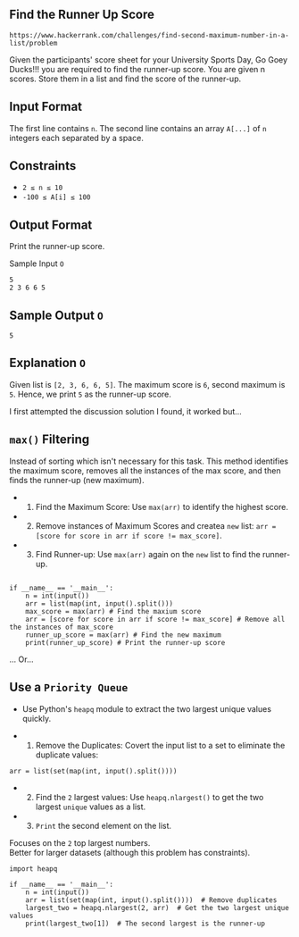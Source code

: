 ## Find the Runner Up Score

`https://www.hackerrank.com/challenges/find-second-maximum-number-in-a-list/problem` <br>

Given the participants' score sheet for your University Sports Day, Go Goey Ducks!!! you are required to find the runner-up score. You are given n scores. Store them in a list and find the score of the runner-up. <br>

## Input Format

The first line contains `n`. The second line contains an array `A[...]` of `n` integers each separated by a space. <br>

## Constraints

- `2 ≤ n ≤ 10` <br>
- `-100 ≤ A[i] ≤ 100` <br>

## Output Format

Print the runner-up score.<br>

Sample Input `O` <br>

```
5
2 3 6 6 5
```

## Sample Output `O`

```
5
```

## Explanation `O`

Given list is `[2, 3, 6, 6, 5]`. The maximum score is `6`, second maximum is `5`. Hence, we print `5` as the runner-up score. <br>

I first attempted the discussion solution I found, it worked but... <br> 

## `max()` Filtering

Instead of sorting which isn't necessary for this task. This method identifies the maximum score, removes all the instances of the max score, and then finds the runner-up (new maximum). <br> 

- 1. Find the Maximum Score: Use `max(arr)` to identify the highest score.  <br>
- 2. Remove instances of Maximum Scores and createa `new` list:
`arr = [score for score in arr if score != max_score]`. <br>
- 3. Find Runner-up: Use `max(arr)` again on the `new` list to find the runner-up. <br>

```

if __name__ == '__main__':
    n = int(input())
    arr = list(map(int, input().split()))
    max_score = max(arr) # Find the maxium score
    arr = [score for score in arr if score != max_score] # Remove all the instances of max_score
    runner_up_score = max(arr) # Find the new maximum
    print(runner_up_score) # Print the runner-up score 

```

... Or... <br>

## Use a `Priority Queue`

- Use Python's `heapq` module to extract the two largest unique values quickly. <br>

- 1. Remove the Duplicates: Covert the input list to a set to eliminate the duplicate values:

`arr = list(set(map(int, input().split())))` <br>

- 2. Find the `2` largest values: Use `heapq.nlargest()` to get the two largest `unique` values as a list. <br>

- 3. `Print` the second element on the list. <br>

Focuses on the `2` top largest numbers. <br>
Better for larger datasets (although this problem has constraints). <br>

```
import heapq

if __name__ == '__main__':
    n = int(input())
    arr = list(set(map(int, input().split())))  # Remove duplicates
    largest_two = heapq.nlargest(2, arr)  # Get the two largest unique values
    print(largest_two[1])  # The second largest is the runner-up
```